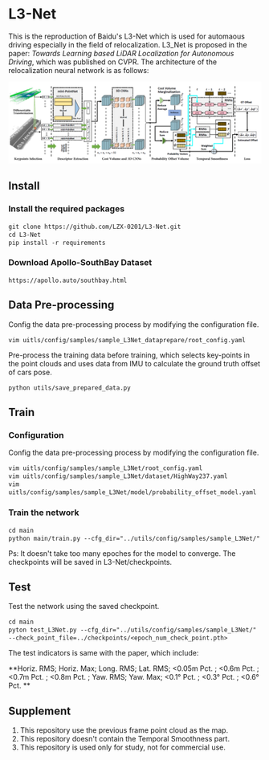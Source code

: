 # L3-Net
This is the reproduction of Baidu's L3-Net which is used for automaous driving especially in the field of relocalization. L3_Net is proposed in the paper: *Towards Learning based LiDAR Localization for Autonomous Driving*, which was published on CVPR.
The architecture of the relocalization neural network is as follows:

![image](https://github.com/LZX-0201/L3-Net/blob/main/images/Network%20architecture.png)

## Install
### Install the required packages
```shell
git clone https://github.com/LZX-0201/L3-Net.git
cd L3-Net
pip install -r requirements
```
### Download Apollo-SouthBay Dataset
```shell
https://apollo.auto/southbay.html
```

## Data Pre-processing
Config the data pre-processing process by modifying the configuration file.
```shell
vim uitls/config/samples/sample_L3Net_dataprepare/root_config.yaml
```
Pre-process the training data before training, which selects key-points in the point clouds and uses data from IMU to calculate the ground truth offset of cars pose.
```shell
python utils/save_prepared_data.py
```

## Train
### Configuration
Config the data pre-processing process by modifying the configuration file.
```shell
vim uitls/config/samples/sample_L3Net/root_config.yaml
vim uitls/config/samples/sample_L3Net/dataset/HighWay237.yaml
vim uitls/config/samples/sample_L3Net/model/probability_offset_model.yaml
```
### Train the network
```shell
cd main
python main/train.py --cfg_dir="../utils/config/samples/sample_L3Net/"
```
Ps: It doesn't take too many epoches for the model to converge.
The checkpoints will be saved in L3-Net/checkpoints.

## Test
Test the network using the saved checkpoint.
```shell
cd main
pyton test_L3Net.py --cfg_dir="../utils/config/samples/sample_L3Net/" --check_point_file=../checkpoints/<epoch_num_check_point.pth>
```
The test indicators is same with the paper, which include:

**Horiz. RMS; Horiz. Max; Long. RMS; Lat. RMS; <0.05m Pct. ; <0.6m Pct. ; <0.7m Pct. ; <0.8m Pct. ; Yaw. RMS; Yaw. Max; <0.1° Pct. ; <0.3° Pct. ; <0.6° Pct. **

## Supplement
1. This repository use the previous frame point cloud as the map.
2. This repository doesn't contain the Temporal Smoothness part.
3. This repository is used only for study, not for commercial use.
